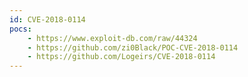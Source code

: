 ```yaml
---
id: CVE-2018-0114
pocs:
    - https://www.exploit-db.com/raw/44324
    - https://github.com/zi0Black/POC-CVE-2018-0114
    - https://github.com/Logeirs/CVE-2018-0114
---
```

